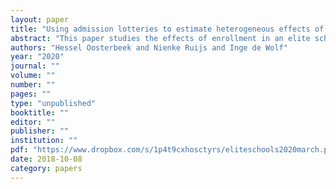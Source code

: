 ```yaml
---
layout: paper
title: "Using admission lotteries to estimate heterogeneous effects of elite schools"
abstract: "This paper studies the effects of enrollment in an elite school on students' achievement. We use that elite schools in Amsterdam are often oversubscribed and admission is based on lotteries. Our results show that elite schools have negative effects on achievement of students who just qualify for the highest academic track and positive effects on achievement of students from the top of the baseline ability distribution. These results reconcile contrasting findings from previous studies that use regression discontinuity designs. We also find that value-added estimates of the effects of elite schools are severely biased. "
authors: "Hessel Oosterbeek and Nienke Ruijs and Inge de Wolf"
year: "2020"
journal: ""
volume: ""
number: ""
pages: ""
type: "unpublished"
booktitle: ""
editor: ""
publisher: ""
institution: ""
pdf: "https://www.dropbox.com/s/1p4t9cxhosctyrs/eliteschools2020march.pdf?dl=0"
date: 2018-10-08
category: papers
---
```

